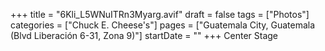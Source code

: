 +++
title = "6Kli_L5WNuITRn3Myarg.avif"
draft = false
tags = ["Photos"]
categories = ["Chuck E. Cheese's"]
pages = ["Guatemala City, Guatemala (Blvd Liberación 6-31, Zona 9)"]
startDate = ""
+++
Center Stage

